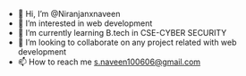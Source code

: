 - 👋 Hi, I’m @Niranjanxnaveen
- 👀 I’m interested in web development
- 🌱 I’m currently learning B.tech in CSE-CYBER SECURITY
- 💞️ I’m looking to collaborate on any project related with web development
- 📫 How to reach me s.naveen100606@gmail.com
<!---
Niranjanxnaveen/Niranjanxnaveen is a ✨ special ✨ repository because its `README.md` (this file) appears on your GitHub profile.
You can click the Preview link to take a look at your changes.
--->
